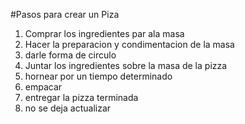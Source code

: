 #Pasos para crear un Piza
1. Comprar los ingredientes par ala masa 
2. Hacer la preparacion y condimentacion de la masa 
3. darle forma de circulo 
4. Juntar los ingredientes sobre la masa de la pizza
5. hornear por un tiempo determinado 
6. empacar
7. entregar la pizza terminada
8. no se deja actualizar